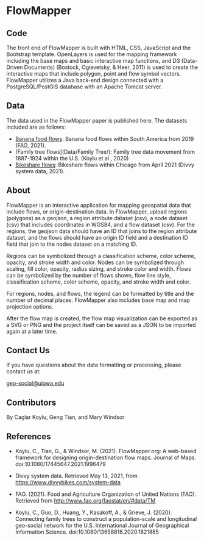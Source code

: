 # FlowMapper
## Code
The front end of FlowMapper is built with HTML, CSS, JavaScript and the Bootstrap template. OpenLayers is used for the mapping framework including the base maps and basic interactive map functions, and D3 (Data-Driven Documents) (Bostock, Ogievetsky, & Heer, 2011) is used to create the interactive maps that include polygon, point and flow symbol vectors. FlowMapper utilizes a Java back-end design connected with a PostgreSQL/PostGIS database with an Apache Tomcat server. 

## Data
The data used in the FlowMapper paper is published here. The datasets included are as follows:

* [Banana food flows](Data/Bananas/): Banana food flows within South America from 2019 (FAO, 2021).
* [Family tree flows](Data/Family Tree/): Family tree data movement from 1887-1924 within the U.S. (Koylu et al., 2020)
* [Bikeshare flows](Data/Bikeshare): Bikeshare flows within Chicago from April 2021 (Divvy system data, 2021).

## About
FlowMapper is an interactive application for mapping geospatial data that include flows, or origin-destination data. In FlowMapper, upload regions (polygons) as a geojson, a region attribute dataset (csv), a node dataset (csv) that includes coordinates in WGS84, and a flow dataset (csv). For the regions, the geojson data should have an ID that joins to the region attribute dataset, and the flows should have an origin ID field and a destination ID field that join to the nodes dataset on a matching ID.

Regions can be symbolized through a classification scheme, color scheme, opacity, and stroke width and color. Nodes can be symbolized through scaling, fill color, opacity, radius sizing, and stroke color and width. Flows can be symbolized by the number of flows shown, flow line style, classification scheme, color scheme, opacity, and stroke width and color.

For regions, nodes, and flows, the legend can be formatted by title and the number of decimal places. FlowMapper also includes base map and map projection options.

After the flow map is created, the flow map visualization can be exported as a SVG or PNG and the project itself can be saved as a JSON to be imported again at a later time.

## Contact Us
If you have questions about the data formatting or processing, please contact us at:

geo-social@uiowa.edu

## Contributors

By Caglar Koylu, Geng Tian, and Mary Windsor

## References
* Koylu, C., Tian, G., & Windsor, M. (2021). FlowMapper.org: A web-based framework for designing origin-destination flow maps. Journal of Maps. doi:10.1080/17445647.2021.1996479

* Divvy system data. Retrieved May 13, 2021, from https://www.divvybikes.com/system-data

* FAO. (2021). Food and Agriculture Organization of United Nations (FAO). Retrieved from http://www.fao.org/faostat/en/#data/TM

* Koylu, C., Guo, D., Huang, Y., Kasakoff, A., & Grieve, J. (2020). Connecting family trees to construct a population-scale and longitudinal geo-social network for the U.S. International Journal of Geographical Information Science. doi:10.1080/13658816.2020.1821885


